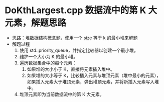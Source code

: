 # DoKthLargest.cpp 数据流中的第 K 大元素，解题思路
* 思路：堆数据结构概念题，使用一个 size 等于 k 的最小堆来解题
* 解题过程
  1. 使用 std::priority_queue，并指定比较器以创建一个最小堆。
  2. 维护一个大小为 K 的最小堆。
  3. 遍历数据集合中的每个元素：
     1. 如果堆的大小小于 K，直接将元素插入堆中。
     2. 如果堆的大小等于 K，比较插入元素与堆顶元素（堆中最小的元素），如果插入元素大于堆顶元素，弹出堆顶元素，并将新插入元素写入堆中。
  4. 堆顶元素即为当前数据流中的第 K 大元素。
